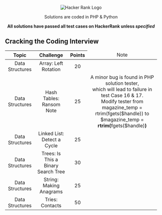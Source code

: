 <p align="center">
	<img alt="Hacker Rank Logo" src="https://lh3.googleusercontent.com/8BM2A56i824yB6REHXTnVVCFY0Rh7etoLtRLIV07yogRf2aZosmnB2w4aZDeafvbHI9E4PmUYTlC">
</p>

<p align="center">
	Solutions are coded in PHP & Python
</p>

<p align="center">	
	<strong>All solutions have passed all test cases on HackerRank unless <i>specified</i></strong>
</p>


## Cracking the Coding Interview
<table>
<thead>
<tr>
    <th align="center">Topic</th>
    <th align="center">Challenge</th>
    <th align="center">Points</th>
    <td align="center">Note</th>  
</tr>
</thead>
<tbody>
<tr>
    <td align="center">Data Structures</td>
    <td align="center">Array: Left Rotation</td>
    <td align="center">20</td>
    <td align="center"></td>
</tr>
<tr>
    <td align="center">Data Structures</td>
    <td align="center">Hash Tables: Ransom Note</td>
    <td align="center">25</td>
    <td align="center">
	A minor bug is found in PHP solution tester,<br />
 	which will lead to failure in test Case 16 & 17.<br />
 	Modify tester from magazine_temp = rtrim(fgets($handle)) to $magazine_temp = <strong>rtrim(</strong>fgets($handle)<strong>)</strong>  
    </td>
</tr>
<tr>
    <td align="center">Data Structures</td>
    <td align="center">Linked List: Detect a Cycle</td>
    <td align="center">25</td>
    <td align="center"></td>
</tr>
<tr>
    <td align="center">Data Structures</td>
    <td align="center">Trees: Is This a Binary Search Tree</td>
    <td align="center">30</td>
    <td align="center"></td>
</tr>
<tr>
    <td align="center">Data Structures</td>
    <td align="center">String: Making Anagrams</td>
    <td align="center">25</td>
    <td align="center"></td>
</tr>
<tr>
    <td align="center">Data Structures</td>
    <td align="center">Tries: Contacts</td>
    <td align="center">50</td>
    <td align="center"></td>
</tr>
</tbody>
</table>



